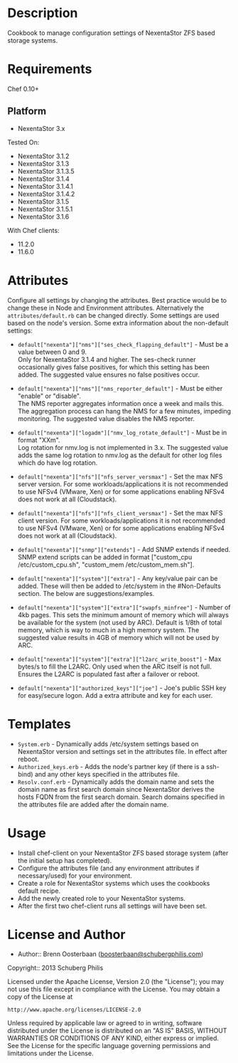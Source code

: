 Description
===========

Cookbook to manage configuration settings of NexentaStor ZFS based storage systems.

Requirements
============

Chef 0.10+

Platform
--------

* NexentaStor 3.x

Tested On:

* NexentaStor 3.1.2
* NexentaStor 3.1.3
* NexentaStor 3.1.3.5
* NexentaStor 3.1.4
* NexentaStor 3.1.4.1
* NexentaStor 3.1.4.2
* NexentaStor 3.1.5
* NexentaStor 3.1.5.1
* NexentaStor 3.1.6

With Chef clients:
* 11.2.0
* 11.6.0

Attributes
==========

Configure all settings by changing the attributes. Best practice would be to change these in Node and Environment
attributes. Alternatively the `attributes/default.rb` can be changed directly. Some settings are used based on the node's version.
Some extra information about the non-default settings:

* `default["nexenta"]["nms"]["ses_check_flapping_default"]`     - Must be a value between 0 and 9.  
  Only for NexentaStor 3.1.4 and higher. The ses-check runner occasionally gives false positives, for which
  this setting has been added. The suggested value ensures no false positives occur.
* `default["nexenta"]["nms"]["nms_reporter_default"]`           - Must be either "enable" or "disable".  
  The NMS reporter aggregates information once a week and mails this. The aggregation process can hang the NMS 
  for a few minutes, impeding monitoring. The suggested value disables the NMS reporter.

* `default["nexenta"]["logadm"]["nmv_log_rotate_default"]`      - Must be in format "XXm".  
  Log rotation for nmv.log is not implemented in 3.x. The suggested value adds the same log rotation to nmv.log
  as the default for other log files which do have log rotation.

* `default["nexenta"]["nfs"]["nfs_server_versmax"]`             - Set the max NFS server version.
  For some workloads/applications it is not recommended to use NFSv4 (VMware, Xen) or for some
  applications enabling NFSv4 does not work at all (Cloudstack).
* `default["nexenta"]["nfs"]["nfs_client_versmax"]`             - Set the max NFS client version.
  For some workloads/applications it is not recommended to use NFSv4 (VMware, Xen) or for some
  applications enabling NFSv4 does not work at all (Cloudstack).

* `default["nexenta"]["snmp"]["extends"]`                       - Add SNMP extends if needed.
  SNMP extend scripts can be added in format ["custom_cpu /etc/custom_cpu.sh", "custom_mem /etc/custom_mem.sh"].

* `default["nexenta"]["system"]["extra"]`                       - Any key/value pair can be added.
  These will then be added to /etc/system in the #Non-Defaults section. The below are suggestions/examples.
* `default["nexenta"]["system"]["extra"]["swapfs_minfree"]`     - Number of 4kb pages.
  This sets the minimum amount of memory which will always be available for the system (not used by ARC).
  Default is 1/8th of total memory, which is way to much in a high memory system. The suggested value
  results in 4GB of memory which will not be used by ARC.
* `default["nexenta"]["system"]["extra"]["l2arc_write_boost"]`  - Max bytes/s to fill the L2ARC.
  Only used when the ARC itself is not full. Ensures the L2ARC is populated fast after a failover or reboot.

* `default["nexenta"]["authorized_keys"]["joe"]`                - Joe's public SSH key for easy/secure logon.
  Add a extra attribute and key for each user.

Templates
=========

* `System.erb`          - Dynamically adds /etc/system settings based on NexentaStor version and settings
                          set in the attributes file. In effect after reboot.  
* `Authorized_keys.erb` - Adds the node's partner key (if there is a ssh-bind) and any other keys specified
                          in the attributes file.
* `Resolv.conf.erb`     - Dynamically adds the domain name and sets the domain name as first search domain
                          since NexentaStor derives the hosts FQDN from the first search domain.
                          Search domains specified in the attributes file are added after the domain name.

Usage
=====

* Install chef-client on your NexentaStor ZFS based storage system (after the initial setup has completed).  
* Configure the attributes file (and any environment attributes if necessary/used) for your environment.
* Create a role for NexentaStor systems which uses the cookbooks default recipe.  
* Add the newly created role to your NexentaStor systems.  
* After the first two chef-client runs all settings will have been set.

License and Author
==================

- Author:: Brenn Oosterbaan (<boosterbaan@schubergphilis.com>)

Copyright:: 2013 Schuberg Philis
 
Licensed under the Apache License, Version 2.0 (the "License");
you may not use this file except in compliance with the License.
You may obtain a copy of the License at
 
    http://www.apache.org/licenses/LICENSE-2.0
 
Unless required by applicable law or agreed to in writing, software
distributed under the License is distributed on an "AS IS" BASIS,
WITHOUT WARRANTIES OR CONDITIONS OF ANY KIND, either express or implied.
See the License for the specific language governing permissions and
limitations under the License.
